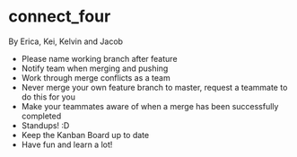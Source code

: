 # connect_four
By Erica, Kei, Kelvin and Jacob

* Please name working branch after feature
* Notify team when merging and pushing
* Work through merge conflicts as a team
* Never merge your own feature branch to master, request a teammate to do this for you
* Make your teammates aware of when a merge has been successfully completed
* Standups! :D
* Keep the Kanban Board up to date
* Have fun and learn a lot!
